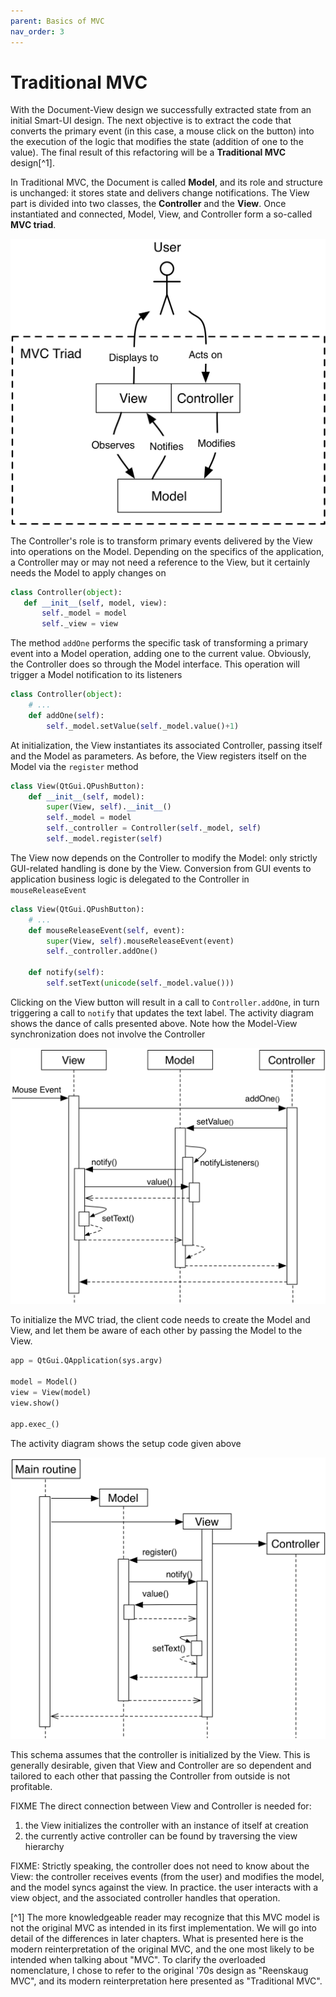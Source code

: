 ```yaml
---
parent: Basics of MVC
nav_order: 3
---
```

# Traditional MVC

With the Document-View design we successfully extracted state from an initial
Smart-UI design. The next objective is to extract the code that converts the
primary event (in this case, a mouse click on the button) into the execution of
the logic that modifies the state (addition of one to the value). The final
result of this refactoring will be a **Traditional MVC** design[^1].

In Traditional MVC, the Document is called **Model**, and its role 
and structure is unchanged: it stores state and delivers change
notifications. The View part is divided into two classes, the
**Controller** and the **View**. Once instantiated and connected, 
Model, View, and Controller form a so-called **MVC triad**.

<p align="center">
  <img src="images/mvc_triad.png" />
</p>

The Controller's role is to transform primary events delivered by the View into
operations on the Model. Depending on the specifics of the application, a Controller may or may not need
a reference to the View, but it certainly needs the Model to apply changes on

```python
class Controller(object):
   def __init__(self, model, view):
       self._model = model
       self._view = view
```

The method ``addOne`` performs the specific task of transforming a primary event
into a Model operation, adding one to the current value.  Obviously, the
Controller does so through the Model interface. This operation will trigger a
Model notification to its listeners 

```python
class Controller(object):
    # ...
    def addOne(self):
        self._model.setValue(self._model.value()+1)
```

At initialization, the View instantiates its associated Controller, passing
itself and the Model as parameters. As before, the View registers itself on the
Model via the ``register`` method 

```python
class View(QtGui.QPushButton):
    def __init__(self, model):
        super(View, self).__init__()
        self._model = model
        self._controller = Controller(self._model, self)
        self._model.register(self)
```

The View now depends on the Controller to modify the Model: only strictly
GUI-related handling is done by the View. Conversion from GUI events to
application business logic is delegated to the Controller in
``mouseReleaseEvent`` 

```python
class View(QtGui.QPushButton):
    # ...
    def mouseReleaseEvent(self, event):
        super(View, self).mouseReleaseEvent(event)  
        self._controller.addOne()  

    def notify(self):
        self.setText(unicode(self._model.value()))   
```

Clicking on the View button will result in a call to ``Controller.addOne``, in
turn triggering a call to ``notify`` that updates the text label. The activity
diagram shows the dance of calls presented above. Note how the Model-View
synchronization does not involve the Controller

<p align="center">
  <img src="images/activity_diagram.png">
</p>

To initialize the MVC triad, the client code needs to create the Model and
View, and let them be aware of each other by passing the Model to the View. 

```python
app = QtGui.QApplication(sys.argv)

model = Model()
view = View(model)
view.show()

app.exec_()
```

The activity diagram shows the setup code given above

<p align="center">
  <img src="images/activity_diagram_setup.png">
</p>

This schema assumes that the controller is initialized by the View. This is generally
desirable, given that View and Controller are so dependent and tailored to each
other that passing the Controller from outside is not profitable. 

FIXME
The direct connection between View and Controller is needed for:
1) the View initializes the controller with an instance of itself at
creation
2) the currently active controller can be found by traversing the view hierarchy

FIXME: Strictly speaking, the controller does not need to know about the View:
the controller receives events (from the user) and modifies the model, and the model
syncs against the view. In practice. the user interacts with a view object, and the associated
controller handles that operation.

[^1] The more knowledgeable reader may recognize that this MVC model 
is not the original MVC as intended in its first implementation. 
We will go into detail of the differences in later chapters. 
What is presented here is the modern reinterpretation of the 
original MVC, and the one most likely to be intended when talking 
about "MVC". To clarify the overloaded nomenclature, I chose to 
refer to the original '70s design as  "Reenskaug MVC", and its 
modern reinterpretation here presented as "Traditional MVC".
